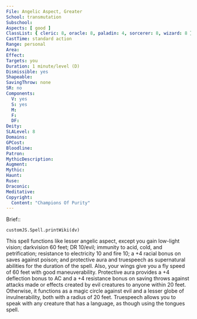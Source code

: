 ```yaml
---
File: Angelic Aspect, Greater
School: transmutation
Subschool: 
Aspects: [ good ]
ClassList: { cleric: 8, oracle: 8, paladin: 4, sorcerer: 8, wizard: 8 }
CastTime: standard action
Range: personal
Area: 
Effect: 
Targets: you
Duration: 1 minute/level (D)
Dismissible: yes
Shapeable: 
SavingThrow: none
SR: no
Components:
  V: yes
  S: yes
  M: 
  F: 
  DF: 
Deity: 
SLALevel: 8
Domains: 
GPCost: 
Bloodline: 
Patron: 
MythicDescription: 
Augment: 
Mythic: 
Haunt: 
Ruse: 
Draconic: 
Meditative: 
Copyright:
  Content: "Champions Of Purity"
---
```

Brief:: 

```dataviewjs
customJS.Spell.printWiki(dv)
```

This spell functions like lesser angelic aspect, except you gain low-light vision; darkvision 60 feet; DR 10/evil; immunity to acid, cold, and petrification; resistance to electricity 10 and fire 10; a +4 racial bonus on saves against poison; and protective aura and truespeech as supernatural abilities for the duration of the spell. Also, your wings give you a fly speed of 60 feet with good maneuverability.  Protective aura provides a +4 deflection bonus to AC and a +4 resistance bonus on saving throws against attacks made or effects created by evil creatures to anyone within 20 feet. Otherwise, it functions as a magic circle against evil and a lesser globe of invulnerability, both with a radius of 20 feet.  Truespeech allows you to speak with any creature that has a language, as though using the tongues spell.
